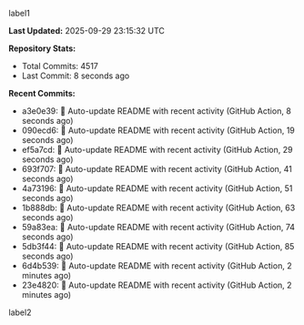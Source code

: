 
label1 
<!-- ACTIVITY_START -->
**Last Updated:** 2025-09-29 23:15:32 UTC

**Repository Stats:**
- Total Commits: 4517
- Last Commit: 8 seconds ago

**Recent Commits:**
- a3e0e39: 🤖 Auto-update README with recent activity (GitHub Action, 8 seconds ago)
- 090ecd6: 🤖 Auto-update README with recent activity (GitHub Action, 19 seconds ago)
- ef5a7cd: 🤖 Auto-update README with recent activity (GitHub Action, 29 seconds ago)
- 693f707: 🤖 Auto-update README with recent activity (GitHub Action, 41 seconds ago)
- 4a73196: 🤖 Auto-update README with recent activity (GitHub Action, 51 seconds ago)
- 1b888db: 🤖 Auto-update README with recent activity (GitHub Action, 63 seconds ago)
- 59a83ea: 🤖 Auto-update README with recent activity (GitHub Action, 74 seconds ago)
- 5db3f44: 🤖 Auto-update README with recent activity (GitHub Action, 85 seconds ago)
- 6d4b539: 🤖 Auto-update README with recent activity (GitHub Action, 2 minutes ago)
- 23e4820: 🤖 Auto-update README with recent activity (GitHub Action, 2 minutes ago)
<!-- ACTIVITY_END -->

label2
